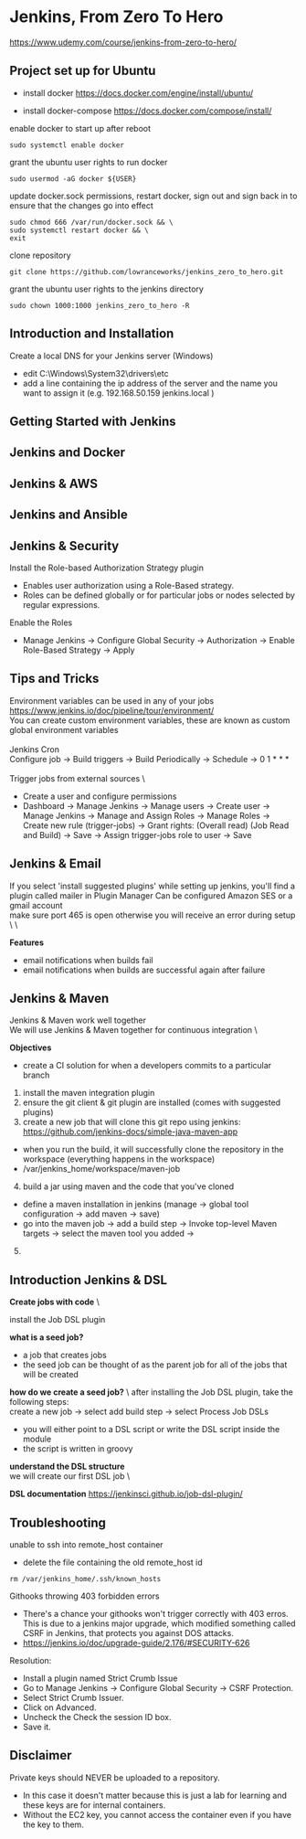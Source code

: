 # Jenkins, From Zero To Hero
https://www.udemy.com/course/jenkins-from-zero-to-hero/

## Project set up for Ubuntu 

- install docker
https://docs.docker.com/engine/install/ubuntu/

- install docker-compose
https://docs.docker.com/compose/install/

enable docker to start up after reboot 
```
sudo systemctl enable docker 
```

grant the ubuntu user rights to run docker
```
sudo usermod -aG docker ${USER}
```

update docker.sock permissions, restart docker, sign out and sign back in to ensure that the changes go into effect 
```
sudo chmod 666 /var/run/docker.sock && \ 
sudo systemctl restart docker && \ 
exit 
```

clone repository 
```
git clone https://github.com/lowranceworks/jenkins_zero_to_hero.git
```

grant the ubuntu user rights to the jenkins directory
```
sudo chown 1000:1000 jenkins_zero_to_hero -R
```

## Introduction and Installation
Create a local DNS for your Jenkins server (Windows)
- edit C:\Windows\System32\drivers\etc
- add a line containing the ip address of the server and the name you want to assign it
(e.g. 192.168.50.159 jenkins.local )

## Getting Started with Jenkins

## Jenkins and Docker

## Jenkins & AWS

## Jenkins and Ansible

## Jenkins & Security 
Install the Role-based Authorization Strategy plugin
- Enables user authorization using a Role-Based strategy. 
- Roles can be defined globally or for particular jobs or nodes selected by regular expressions.

Enable the Roles 
- Manage Jenkins -> Configure Global Security -> Authorization -> Enable Role-Based Strategy -> Apply




## Tips and Tricks
Environment variables can be used in any of your jobs \
https://www.jenkins.io/doc/pipeline/tour/environment/ \
You can create custom environment variables, these are known as custom global environment variables \
 \
Jenkins Cron \
Configure job -> Build triggers -> Build Periodically -> Schedule -> 0 1 * * * \
\
Trigger jobs from external sources \
- Create a user and configure permissions
- Dashboard -> Manage Jenkins -> Manage users -> Create user -> Manage Jenkins -> Manage and Assign Roles -> Manage Roles -> Create new rule (trigger-jobs) -> Grant rights: (Overall read) (Job Read and Build) -> Save -> Assign trigger-jobs role to user -> Save 

## Jenkins & Email
If you select 'install suggested plugins' while setting up jenkins, you'll find a plugin called mailer in Plugin Manager 
Can be configured Amazon SES or a gmail account \
make sure port 465 is open otherwise you will receive an error during setup \ 
\

**Features**
- email notifications when builds fail
- email notifications when builds are successful again after failure 

## Jenkins & Maven
Jenkins & Maven work well together \
We will use Jenkins & Maven together for continuous integration \

**Objectives**
 - create a CI solution for when a developers commits to a particular branch

 1. install the maven integration plugin 
 2. ensure the git client & git plugin are installed (comes with suggested plugins)
 3. create a new job that will clone this git repo using jenkins: https://github.com/jenkins-docs/simple-java-maven-app 
 - when you run the build, it will successfully clone the repository in the workspace (everything happens in the workspace) 
 - /var/jenkins_home/workspace/maven-job 
 4. build a jar using maven and the code that you've cloned
 - define a maven installation in jenkins (manage -> global tool configuration -> add maven -> save)
 - go into the maven job -> add a build step -> Invoke top-level Maven targets -> select the maven tool you added ->
 5. 

 ## Introduction Jenkins & DSL
**Create jobs with code** \

install the Job DSL plugin 

**what is a seed job?** 
- a job that creates jobs 
- the seed job can be thought of as the parent job for all of the jobs that will be created 

**how do we create a seed job?** \ 
after installing the Job DSL plugin, take the following steps: \
create a new job -> select add build step -> select Process Job DSLs 
- you will either point to a DSL script or write the DSL script inside the module 
- the script is written in groovy

**understand the DSL structure** \
we will create our first DSL job \

**DSL documentation**
https://jenkinsci.github.io/job-dsl-plugin/ 




## Troubleshooting

unable to ssh into remote_host container
- delete the file containing the old remote_host id
```
rm /var/jenkins_home/.ssh/known_hosts
```
Githooks throwing 403 forbidden errors 
- There's a chance your githooks won't trigger correctly with 403 erros. This is due to a jenkins major upgrade, which modified something called CSRF in Jenkins, that protects you against DOS attacks.
- https://jenkins.io/doc/upgrade-guide/2.176/#SECURITY-626

Resolution:
* Install a plugin named Strict Crumb Issue
* Go to Manage Jenkins -> Configure Global Security -> CSRF Protection.
* Select Strict Crumb Issuer.
* Click on Advanced.
* Uncheck the Check the session ID box.
* Save it.

## Disclaimer

Private keys should NEVER be uploaded to a repository.
- In this case it doesn't matter because this is just a lab for learning and these keys are for internal containers. 
- Without the EC2 key, you cannot access the container even if you have the key to them. 

